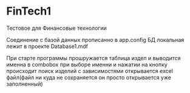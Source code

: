 # FinTech1
Тестовое для Финансовые технологии


Соединение с базой данных прописанно в app.config БД локальная лежит в проекте Database1.mdf

При старте программы прошружается таблица издел и выводится именна в combobox
при выборе именни и нажатии на кнопку происходит поиск изделий с зависимостями
открывается excel файл(файл ни куда не сохраняется он просто открывается уже заполненный)
